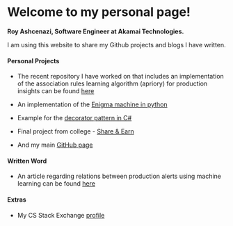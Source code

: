 # Welcome to my personal page!


**Roy Ashcenazi, Software Engineer at Akamai Technologies.**

I am using this website to share my Github projects and blogs I have written.

#### Personal Projects


* The recent repository I have worked on that includes an implementation of the association rules learning algorithm (apriory) for production insights can be found
[here](https://github.com/royashcenazi/spark_and_stuff) 


* An implementation of the [Enigma machine in python](https://github.com/royashcenazi/The-Enigma-Machine)


* Example for the [decorator pattern in C#](https://github.com/royashcenazi/Hummos-Decorator-demo)

* Final project from college - [Share & Earn](https://github.com/royashcenazi/Hummos-Decorator-demo)

* And my main [GitHub page](https://github.com/royashcenazi)


#### Written Word

* An article regarding relations between production alerts using machine learning can be found [here](https://medium.com/analytics-vidhya/getting-insights-from-production-alerts-using-basic-machine-learning-44dd805d899)





#### Extras
* My CS Stack Exchange [profile](https://cs.stackexchange.com/users/106564/royashcenazi)
